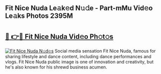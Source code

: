 ## Fit Nice Nuda Le𝚊k𝚎d N𝚞𝚍e - Part-mMu Vid𝚎o Le𝚊ks Photos 2395M

# <h2><a href="http://fbc8tb.evod.top/?m=Fit+Nice+Nuda">🔗 👉🔴 Fit Nice Nuda Vid𝚎o Ph𝚘t𝚘s</a></h2>

[![Fit Nice Nuda N𝚞d𝚎s](https://i.imgur.com/8V9OHl7.gif)](http://fbc8tb.evod.top/?m=Fit+Nice+Nuda)
Social media sensation Fit Nice Nuda, famous for sharing lifestyle and dance content, including dance performances and vlogs. Fit Nice Nuda public image is one of innovation and creativity, but he's also known for his shrewd business acumen. 
